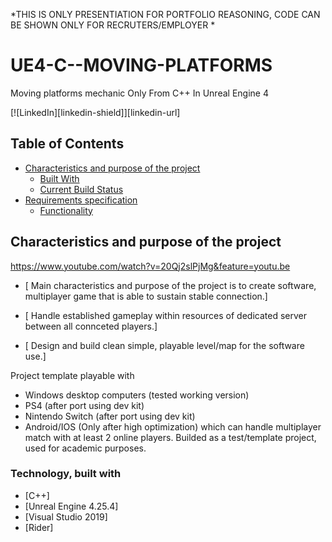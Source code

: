 *THIS IS ONLY PRESENTIATION FOR PORTFOLIO REASONING,
CODE CAN BE SHOWN ONLY FOR RECRUTERS/EMPLOYER *

# UE4-C--MOVING-PLATFORMS
Moving platforms mechanic Only From C++ In Unreal Engine 4



[![LinkedIn][linkedin-shield]][linkedin-url]






<!-- TABLE OF CONTENTS -->
## Table of Contents

* [Characteristics and purpose of the project](#about-the-project)
  * [Built With](#built-with)
  * [Current Build Status](#current-build-status)  
* [Requirements specification](Requirements)
  * [Functionality](#Functionality)





<!-- Characteristics and purpose of the project -->
## Characteristics and purpose of the project

https://www.youtube.com/watch?v=20Qj2slPjMg&feature=youtu.be

*  [  Main characteristics and purpose of the project
is to create software, multiplayer game
that is able to sustain stable connection.]
 
*  [ Handle established gameplay 
within resources of dedicated server
between all connceted players.]

*  [ Design and build clean
 simple, playable level/map
 for the software use.]

 Project template playable with
- Windows desktop computers (tested working version)
- PS4 (after port using dev kit)
- Nintendo Switch (after port using dev kit)
- Android/IOS (Only after high optimization)
which can handle multiplayer match with at least 2 online players.
Builded as a test/template project, used for academic purposes.



### Technology, built with

* [C++]
* [Unreal Engine 4.25.4]
* [Visual Studio 2019]
* [Rider]



